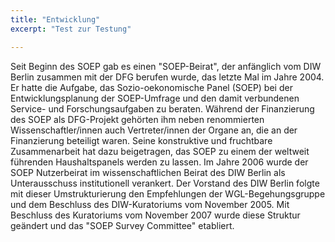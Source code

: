 ```yaml
---
title: "Entwicklung"
excerpt: "Test zur Testung"

---
```


Seit Beginn des SOEP gab es einen "SOEP-Beirat", der anfänglich vom DIW Berlin zusammen mit der DFG berufen wurde, das letzte Mal im Jahre 2004. Er hatte die Aufgabe, das Sozio-oekonomische Panel (SOEP) bei der Entwicklungsplanung der SOEP-Umfrage und den damit verbundenen Service- und Forschungsaufgaben zu beraten. Während der Finanzierung des SOEP als DFG-Projekt gehörten ihm neben renommierten Wissenschaftler/innen auch Vertreter/innen der Organe an, die an der Finanzierung beteiligt waren.  Seine konstruktive und fruchtbare Zusammenarbeit hat dazu beigetragen, das SOEP zu einem der weltweit führenden Haushaltspanels werden zu lassen.
Im Jahre 2006 wurde der SOEP Nutzerbeirat im wissenschaftlichen Beirat des DIW Berlin als Unterausschuss institutionell verankert. Der Vorstand des DIW Berlin folgte mit dieser Umstrukturierung den Empfehlungen der WGL-Begehungsgruppe und dem Beschluss des DIW-Kuratoriums vom November 2005.
Mit Beschluss des Kuratoriums vom November 2007 wurde diese Struktur geändert und das "SOEP Survey Committee" etabliert.
